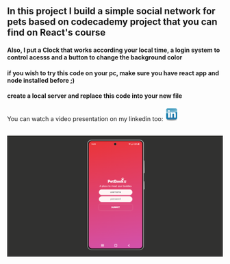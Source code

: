 ## In this project I build a simple social network for pets based on codecademy project that you can find on React's course 
#### Also, I put a Clock that works according your local time, a login system to control acesss and a button to change the background color
#### if you wish to try this code on your pc, make sure you have react app and node installed before ;)
#### create a local server and replace this code into your new file

<p> You can watch a video presentation on my linkedin too:
  <a href="https://www.linkedin.com/posts/lincolnaraujo_react-project-codecademy-activity-6907098767137624064-3ksH?utm_source=linkedin_share&utm_medium=member_desktop_web">
    <img 
         src="./linkedIn.png" 
         class="media-object  img-responsive img-thumbnail" 
         style="height: 32px"
         target="_blank">
  </a>


<div style="display: inline_block"><br/>
  <img src="./presentation.png" />
</div>
